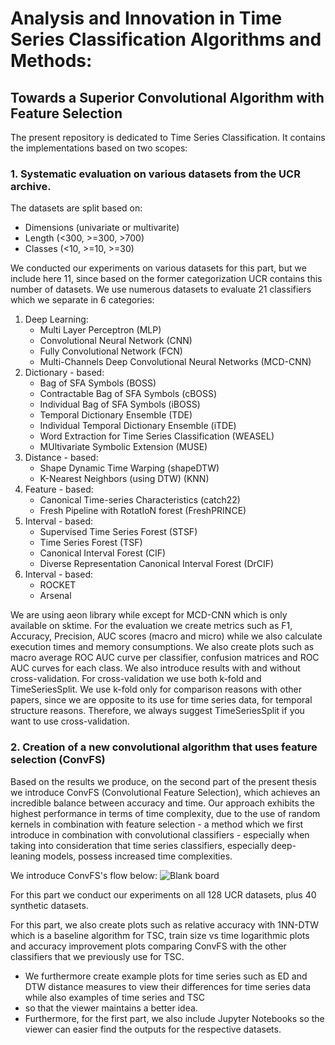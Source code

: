 # Analysis and Innovation in Time Series Classification Algorithms and Methods:
## Towards a Superior Convolutional Algorithm with Feature Selection


The present repository is dedicated to Time Series Classification. It contains the implementations based on two scopes:
### 1. Systematic evaluation on various datasets from the UCR archive.
   The datasets are split based on:
   * Dimensions (univariate or multivarite)
   * Length (<300, >=300, >700)
   * Classes (<10, >=10, >=30)
     
   We conducted our experiments on various datasets for this part, but we include here 11, since based on the former categorization UCR contains this number of datasets.
   We use numerous datasets to evaluate 21 classifiers which we separate in 6 categories:
   1. Deep Learning:
      * Multi Layer Perceptron (MLP)
      * Convolutional Neural Network (CNN)
      * Fully Convolutional Network (FCN)
      * Multi-Channels Deep Convolutional Neural Networks (MCD-CNN)
   2. Dictionary - based:
      * Bag of SFA Symbols (BOSS)
      * Contractable Bag of SFA Symbols (cBOSS)
      * Individual Bag of SFA Symbols (iBOSS)
      * Temporal Dictionary Ensemble (TDE)
      * Individual Temporal Dictionary Ensemble (iTDE)
      * Word Extraction for Time Series Classification (WEASEL)
      * MUltivariate Symbolic Extension (MUSE)
   3. Distance - based:
      * Shape Dynamic Time Warping (shapeDTW)
      * K-Nearest Neighbors (using DTW) (KNN)
   4. Feature - based:
      * Canonical Time-series Characteristics (catch22)
      * Fresh Pipeline with RotatIoN forest (FreshPRINCE)
   5. Interval - based:
      * Supervised Time Series Forest (STSF)
      * Time Series Forest (TSF)
      * Canonical Interval Forest (CIF)
      * Diverse Representation Canonical Interval Forest (DrCIF)
   6. Interval - based:
      * ROCKET
      * Arsenal

  We are using aeon library while except for MCD-CNN which is only available on sktime.
  For the evaluation we create metrics such as F1, Accuracy, Precision, AUC scores (macro and micro) while we also calculate execution times and memory consumptions.
  We also create plots such as macro average ROC AUC curve per classifier, confusion matrices and ROC AUC curves for each class.
  We also introduce results with and without cross-validation. For cross-validation we use both k-fold and TimeSeriesSplit. We use k-fold only for comparison reasons with other papers,
  since we are opposite to its use for time series data, for temporal structure reasons. Therefore, we always suggest TimeSeriesSplit if you want to use cross-validation.

### 2. Creation of a new convolutional algorithm that uses feature selection **(ConvFS)**
  Based on the results we produce, on the second part of the present thesis we introduce ConvFS (Convolutional Feature Selection), which
  achieves an incredible balance between accuracy and time. Our approach exhibits the highest performance in terms of time complexity, due to the use of random kernels in
  combination with feature selection - a method which we first introduce in combination with convolutional classifiers - especially when taking into consideration that time series
  classifiers, especially deep-leaning models, possess increased time complexities.

  We introduce ConvFS's flow below:
![Blank board](https://github.com/SophiaVei/TimeSeriesClassification/assets/92432705/34ea154c-4b89-4aa1-a02e-bcd3a5d0ce11)

  For this part we conduct our experiments on all 128 UCR datasets, plus 40 synthetic datasets.

  For this part, we also create plots such as relative accuracy with 1NN-DTW which is a baseline algorithm for TSC, train size vs time logarithmic plots and accuracy improvement plots
  comparing ConvFS with the other classifiers that we previously use for TSC.
  
  * We furthermore create example plots for time series such as ED and DTW distance measures to view their differences for time series data while also examples of time series and TSC
  * so that the viewer maintains a better idea.
  * Furthermore, for the first part, we also include Jupyter Notebooks so the viewer can easier find the outputs for the respective datasets.

